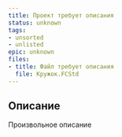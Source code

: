 ```yaml
---
title: Проект требует описания
status: unknown
tags:
- unsorted
- unlisted
epic: unknown
files:
- title: Файл требует описания
  file: Кружок.FCStd
---
```



## Описание

Произвольное описание